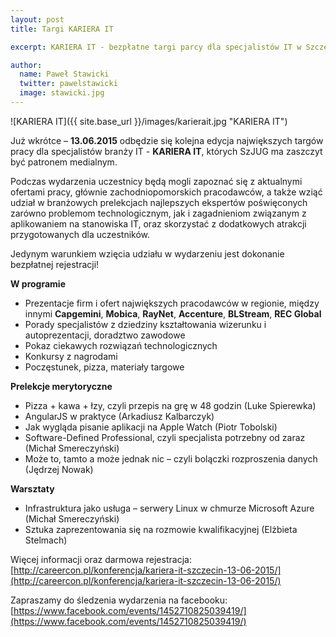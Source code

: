 ```yaml
---
layout: post
title: Targi KARIERA IT 

excerpt: KARIERA IT - bezpłatne targi parcy dla specjalistów IT w Szczecinie

author:
  name: Paweł Stawicki
  twitter: pawelstawicki
  image: stawicki.jpg
---
```


![KARIERA IT]({{ site.base_url }}/images/karierait.jpg "KARIERA IT")

Już wkrótce – **13.06.2015** odbędzie się kolejna edycja największych targów pracy dla specjalistów branży IT - **KARIERA IT**, 
których SzJUG ma zaszczyt być patronem medialnym.

Podczas wydarzenia uczestnicy będą mogli zapoznać się z aktualnymi ofertami pracy, głównie  zachodniopomorskich  pracodawców,
a także wziąć udział w branżowych prelekcjach najlepszych ekspertów poświęconych zarówno problemom technologicznym, 
jak i zagadnieniom związanym z aplikowaniem na stanowiska IT, oraz skorzystać z dodatkowych atrakcji przygotowanych dla uczestników.
 
Jedynym warunkiem wzięcia udziału w wydarzeniu jest dokonanie bezpłatnej rejestracji!
 
**W programie**

- Prezentacje firm i ofert największych pracodawców w regionie, między innymi **Capgemini**, **Mobica**, **RayNet**,
**Accenture**, **BLStream**, **REC Global** 
- Porady specjalistów z dziedziny kształtowania wizerunku i autoprezentacji, doradztwo zawodowe
- Pokaz ciekawych rozwiązań technologicznych 
- Konkursy z nagrodami 
- Poczęstunek, pizza, materiały targowe

**Prelekcje merytoryczne**

- Pizza + kawa + łzy, czyli przepis na grę w 48 godzin (Luke Spierewka)
- AngularJS w praktyce (Arkadiusz Kalbarczyk)
- Jak wygląda pisanie aplikacji na Apple Watch  (Piotr Tobolski)
- Software-Defined Professional, czyli specjalista potrzebny od zaraz  (Michał Smereczyński)
- Może to, tamto a może jednak nic – czyli bolączki rozproszenia danych  (Jędrzej Nowak)
 
**Warsztaty**

- Infrastruktura jako usługa – serwery Linux w chmurze Microsoft Azure (Michał Smereczyński)
- Sztuka zaprezentowania się na rozmowie kwalifikacyjnej (Elżbieta Stelmach) 

Więcej informacji oraz darmowa rejestracja: [http://careercon.pl/konferencja/kariera-it-szczecin-13-06-2015/](http://careercon.pl/konferencja/kariera-it-szczecin-13-06-2015/)

Zapraszamy do śledzenia wydarzenia na facebooku: [https://www.facebook.com/events/1452710825039419/](https://www.facebook.com/events/1452710825039419/)
